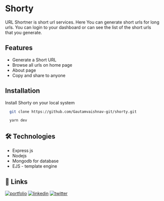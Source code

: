 
# Shorty

URL Shortner is short url services. Here You can generate short urls for long urls. You can login to your dashboard or can see the list of the short urls that you generate. 

## Features

- Generate a Short URL
- Browse all urls on home page
- About page 
- Copy and share to anyone


## Installation

Install Shorty on your local system

```bash
  git clone https://github.com/Gautamvaishnav-git/shorty.git
```

```bash
  yarn dev
```
    
## 🛠 Technologies 

- Express js
- Nodejs
- Mongodb for database
- EJS - template engine



## 🔗 Links
[![portfolio](https://img.shields.io/badge/my_portfolio-000?style=for-the-badge&logo=ko-fi&logoColor=white)](https://gautamvaishnav.live/)
[![linkedin](https://img.shields.io/badge/linkedin-0A66C2?style=for-the-badge&logo=linkedin&logoColor=white)](https://www.linkedin.com/in/gautamvaishnav)
[![twitter](https://img.shields.io/badge/twitter-1DA1F2?style=for-the-badge&logo=twitter&logoColor=white)](https://twitter.com/Gautam_V_)

